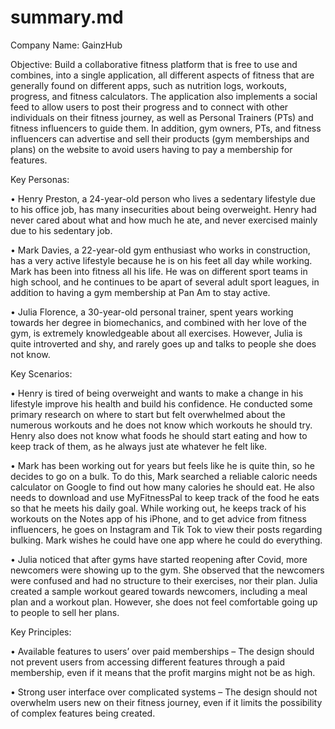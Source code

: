 # summary.md

Company Name: GainzHub 

Objective: Build a collaborative fitness platform that is free to use and combines, into a single application, all different aspects of fitness that are generally found on different apps, such as nutrition logs, workouts, progress, and fitness calculators. The application also implements a social feed to allow users to post their progress and to connect with other individuals on their fitness journey, as well as Personal Trainers (PTs) and fitness influencers to guide them. In addition, gym owners, PTs, and fitness influencers can advertise and sell their products (gym memberships and plans) on the website to avoid users having to pay a membership for features.

Key Personas: 

• Henry Preston, a 24-year-old person who lives a sedentary lifestyle due to his office job, has many insecurities about being overweight. Henry had never cared about what and how much he ate, and never exercised mainly due to his sedentary job. 

• Mark Davies, a 22-year-old gym enthusiast who works in construction, has a very active lifestyle because he is on his feet all day while working. Mark has been into fitness all his life. He was on different sport teams in high school, and he continues to be apart of several adult sport leagues, in addition to having a gym membership at Pan Am to stay active. 

• Julia Florence, a 30-year-old personal trainer, spent years working towards her degree in biomechanics, and combined with her love of the gym, is extremely knowledgeable about all exercises. However, Julia is quite introverted and shy, and rarely goes up and talks to people she does not know.

Key Scenarios:

• Henry is tired of being overweight and wants to make a change in his lifestyle improve his health and build his confidence. He conducted some primary research on where to start but felt overwhelmed about the numerous workouts and he does not know which workouts he should try. Henry also does not know what foods he should start eating and how to keep track of them, as he always just ate whatever he felt like. 

• Mark has been working out for years but feels like he is quite thin, so he decides to go on a bulk. To do this, Mark searched a reliable caloric needs calculator on Google to find out how many calories he should eat. He also needs to download and use MyFitnessPal to keep track of the food he eats so that he meets his daily goal. While working out, he keeps track of his workouts on the Notes app of his iPhone, and to get advice from fitness influencers, he goes on Instagram and Tik Tok to view their posts regarding bulking. Mark wishes he could have one app where he could do everything.

• Julia noticed that after gyms have started reopening after Covid, more newcomers were showing up to the gym. She observed that the newcomers were confused and had no structure to their exercises, nor their plan. Julia created a sample workout geared towards newcomers, including a meal plan and a workout plan. However, she does not feel comfortable going up to people to sell her plans. 

Key Principles:

• Available features to users’ over paid memberships – The design should not prevent users from accessing different features through a paid membership, even if it means that the profit margins might not be as high.

• Strong user interface over complicated systems – The design should not overwhelm users new on their fitness journey, even if it limits the possibility of complex features being created.
